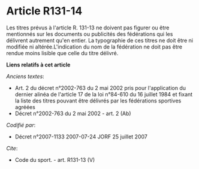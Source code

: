 # Article R131-14

Les titres prévus à l'article R. 131-13 ne doivent pas figurer ou être mentionnés sur les documents ou publicités des
fédérations qui les délivrent autrement qu'en entier. La typographie de ces titres ne doit être ni modifiée ni
altérée.L'indication du nom de la fédération ne doit pas être rendue moins lisible que celle du titre délivré.

**Liens relatifs à cet article**

_Anciens textes_:

  - Art. 2 du décret n°2002-763 du 2 mai 2002 pris pour l'application du dernier alinéa de l'article 17 de la loi n°84-610 du 16 juillet 1984 et fixant la liste des titres pouvant être délivrés par les fédérations sportives agréées
  - Décret n°2002-763 du 2 mai 2002 - art. 2 (Ab)

_Codifié par_:

  - Décret n°2007-1133 2007-07-24 JORF 25 juillet 2007

_Cite_:

  - Code du sport. - art. R131-13 (V)
